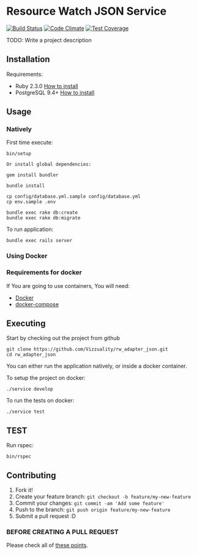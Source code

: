 # Resource Watch JSON Service

[![Build Status](https://travis-ci.org/resource-watch/rw_adapter_json.svg?branch=develop)](https://travis-ci.org/resource-watch/rw_adapter_json) [![Code Climate](https://codeclimate.com/github/Vizzuality/rw_adapter_json/badges/gpa.svg)](https://codeclimate.com/github/Vizzuality/rw_adapter_json) [![Test Coverage](https://codeclimate.com/github/Vizzuality/rw_adapter_json/badges/coverage.svg)](https://codeclimate.com/github/Vizzuality/rw_adapter_json/coverage)

TODO: Write a project description

## Installation

Requirements:

* Ruby 2.3.0 [How to install](https://gorails.com/setup/osx/10.10-yosemite)
* PostgreSQL 9.4+ [How to install](http://exponential.io/blog/2015/02/21/install-postgresql-on-mac-os-x-via-brew/)

## Usage

### Natively

First time execute:

    bin/setup

    Or install global dependencies:

    gem install bundler

    bundle install

    cp config/database.yml.sample config/database.yml
    cp env.sample .env

    bundle exec rake db:create
    bundle exec rake db:migrate

To run application:

    bundle exec rails server

### Using Docker

### Requirements for docker

If You are going to use containers, You will need:

- [Docker](https://www.docker.com/)
- [docker-compose](https://docs.docker.com/compose/)

## Executing

Start by checking out the project from github

```
git clone https://github.com/Vizzuality/rw_adapter_json.git
cd rw_adapter_json
```

You can either run the application natively, or inside a docker container.

To setup the project on docker:

```
./service develop
```

To run the tests on docker:

```
./service test
```

## TEST

  Run rspec:

    bin/rspec

## Contributing

1. Fork it!
2. Create your feature branch: `git checkout -b feature/my-new-feature`
3. Commit your changes: `git commit -am 'Add some feature'`
4. Push to the branch: `git push origin feature/my-new-feature`
5. Submit a pull request :D

### BEFORE CREATING A PULL REQUEST

  Please check all of [these points](https://github.com/resource-watch/rw_adapter_json/blob/master/CONTRIBUTING.md).

